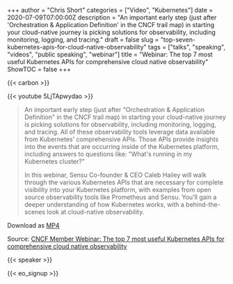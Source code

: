 +++
author = "Chris Short"
categories = ["Video", "Kubernetes"]
date = 2020-07-09T07:00:00Z
description = "An important early step (just after 'Orchestration & Application Definition' in the CNCF trail map) in starting your cloud-native journey is picking solutions for observability, including monitoring, logging, and tracing."
draft = false
slug = "top-seven-kubernetes-apis-for-cloud-native-observability"
tags = ["talks", "speaking", "videos", "public speaking", "webinar"]
title = "Webinar: The top 7 most useful Kubernetes APIs for comprehensive cloud native observability"
ShowTOC = false
+++

{{< carbon >}}

{{< youtube 5LjTApwydao >}}

> An important early step (just after "Orchestration & Application Definition" in the CNCF trail map) in starting your cloud-native journey is picking solutions for observability, including monitoring, logging, and tracing. All of these observability tools leverage data available from Kubernetes' comprehensive APIs. Those APIs provide insights into the events that are occurring inside of the Kubernetes platform, including answers to questions like: "What's running in my Kubernetes cluster?"
>
> In this webinar, Sensu Co-founder & CEO Caleb Hailey will walk through the various Kubernetes APIs that are necessary for complete visibility into your Kubernetes platform, with examples from open source observability tools like Prometheus and Sensu. You'll gain a deeper understanding of how Kubernetes works, with a behind-the-scenes look at cloud-native observability.

Download as [MP4](https://cdn.chrisshort.net/file/chrisshort/The-top-7-most-useful-Kubernetes-APIs-for-comprehensive-cloud-native-observability.mp4)

Source: [CNCF Member Webinar: The top 7 most useful Kubernetes APIs for comprehensive cloud native observability](https://www.cncf.io/online-programs/the-top-7-most-useful-kubernetes-apis-for-comprehensive-cloud-native-observability)

{{< speaker >}}

{{< eo_signup >}}
